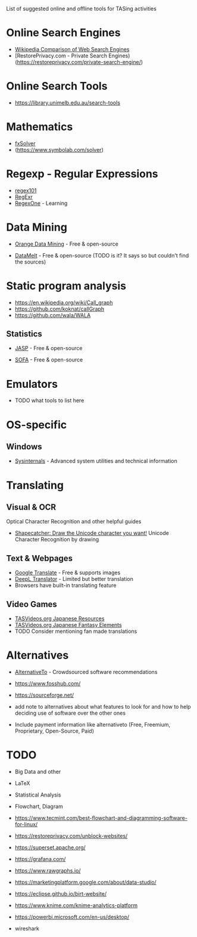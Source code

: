 List of suggested online and offline tools for TASing activities

# Online Search Engines

- [Wikipedia Comparison of Web Search Engines](https://en.wikipedia.org/wiki/Comparison_of_web_search_engines)
- [RestorePrivacy.com - Private Search Engines)(https://restoreprivacy.com/private-search-engine/)

# Online Search Tools
- https://library.unimelb.edu.au/search-tools

# Mathematics

- [fxSolver ](https://www.fxsolver.com/)
- (https://www.symbolab.com/solver)


# Regexp - Regular Expressions

- [regex101](https://regex101.com/)
- [RegExr](https://regexr.com/)
- [RegexOne](https://regexone.com/) - Learning



# Data Mining

- [Orange Data Mining](https://orangedatamining.com/) - Free & open-source

- [DataMelt](https://datamelt.org/|DataMelt) - Free & open-source (TODO is it? It says so but couldn't find the sources)

# Static program analysis

- https://en.wikipedia.org/wiki/Call_graph
- https://github.com/koknat/callGraph
- https://github.com/wala/WALA


## Statistics

- [JASP](https://jasp-stats.org/) - Free & open-source

- [SOFA](https://www.sofastatistics.com/home.php) - Free & open-source

# Emulators

- TODO what tools to list here

# OS-specific

## Windows

- [Sysinternals](https://docs.microsoft.com/en-us/sysinternals/) - Advanced system utilities and technical information

# Translating 

## Visual & OCR

Optical Character Recognition and other helpful guides

- [Shapecatcher: Draw the Unicode character you want!](https://shapecatcher.com/) Unicode Character Recognition by drawing

## Text & Webpages

- [Google Translate](https://translate.google.com/) - Free & supports images
- [DeepL Translator](https://www.deepl.com/translator) - Limited but better translation
- Browsers have built-in translating feature

## Video Games

- [TASVideos.org Japanese Resources](https://tasvideos.org/JapaneseResources)
- [TASVideos.org Japanese Fantasy Elements](https://tasvideos.org/JapaneseFantasyElements)
- TODO Consider mentioning fan made translations

# Alternatives

- [AlternativeTo](https://alternativeto.net/) - Crowdsourced software recommendations
- https://www.fosshub.com/
- https://sourceforge.net/

- add note to alternatives about what features to look for and how to help deciding use of software over the other ones

* Include payment information like alternativeto (Free, Freemium, Proprietary, Open-Source, Paid)

# TODO
- Big Data and other
- LaTeX
- Statistical Analysis

- Flowchart, Diagram
- https://www.tecmint.com/best-flowchart-and-diagramming-software-for-linux/

- https://restoreprivacy.com/unblock-websites/

- https://superset.apache.org/
- https://grafana.com/
- https://www.rawgraphs.io/
- https://marketingplatform.google.com/about/data-studio/
- https://eclipse.github.io/birt-website/
- https://www.knime.com/knime-analytics-platform
- https://powerbi.microsoft.com/en-us/desktop/

- wireshark